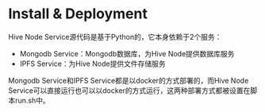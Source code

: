 # Install & Deployment

Hive Node Service源代码是基于Python的，它本身依赖于2个服务：

- Mongodb Service：Mongodb数据库，为Hive Node提供数据库服务
- IPFS Service：为Hive Node提供文件存储服务

Mongodb Service和IPFS Service都是以docker的方式部署的，而Hive Node Service可以直接运行也可以以docker的方式运行，这两种部署方式都被设置在脚本run.sh中。
